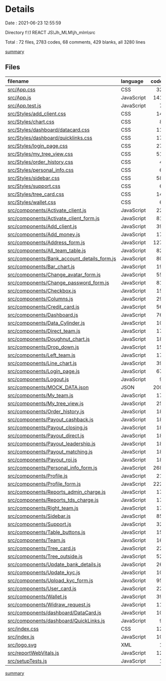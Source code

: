 # Details

Date : 2021-06-23 12:55:59

Directory f:\1 REACT JS\Jh_MLM\jh_mlm\src

Total : 72 files,  2783 codes, 68 comments, 429 blanks, all 3280 lines

[summary](results.md)

## Files
| filename | language | code | comment | blank | total |
| :--- | :--- | ---: | ---: | ---: | ---: |
| [src/App.css](/src/App.css) | CSS | 32 | 0 | 8 | 40 |
| [src/App.js](/src/App.js) | JavaScript | 141 | 0 | 10 | 151 |
| [src/App.test.js](/src/App.test.js) | JavaScript | 7 | 0 | 2 | 9 |
| [src/Styles/add_client.css](/src/Styles/add_client.css) | CSS | 14 | 0 | 3 | 17 |
| [src/Styles/chart.css](/src/Styles/chart.css) | CSS | 8 | 2 | 0 | 10 |
| [src/Styles/dashboard/datacard.css](/src/Styles/dashboard/datacard.css) | CSS | 11 | 0 | 1 | 12 |
| [src/Styles/dashboard/quicklinks.css](/src/Styles/dashboard/quicklinks.css) | CSS | 17 | 0 | 0 | 17 |
| [src/Styles/login_page.css](/src/Styles/login_page.css) | CSS | 27 | 0 | 5 | 32 |
| [src/Styles/my_tree_view.css](/src/Styles/my_tree_view.css) | CSS | 51 | 1 | 3 | 55 |
| [src/Styles/order_history.css](/src/Styles/order_history.css) | CSS | 4 | 0 | 0 | 4 |
| [src/Styles/personal_info.css](/src/Styles/personal_info.css) | CSS | 6 | 0 | 3 | 9 |
| [src/Styles/sidebar.css](/src/Styles/sidebar.css) | CSS | 58 | 1 | 10 | 69 |
| [src/Styles/support.css](/src/Styles/support.css) | CSS | 6 | 0 | 1 | 7 |
| [src/Styles/tree_card.css](/src/Styles/tree_card.css) | CSS | 14 | 1 | 1 | 16 |
| [src/Styles/wallet.css](/src/Styles/wallet.css) | CSS | 6 | 0 | 0 | 6 |
| [src/components/Activate_client.js](/src/components/Activate_client.js) | JavaScript | 22 | 0 | 4 | 26 |
| [src/components/Activate_client_form.js](/src/components/Activate_client_form.js) | JavaScript | 81 | 2 | 21 | 104 |
| [src/components/Add_client.js](/src/components/Add_client.js) | JavaScript | 39 | 0 | 9 | 48 |
| [src/components/Add_money.js](/src/components/Add_money.js) | JavaScript | 17 | 0 | 5 | 22 |
| [src/components/Address_form.js](/src/components/Address_form.js) | JavaScript | 127 | 2 | 21 | 150 |
| [src/components/All_team_table.js](/src/components/All_team_table.js) | JavaScript | 82 | 8 | 9 | 99 |
| [src/components/Bank_account_details_form.js](/src/components/Bank_account_details_form.js) | JavaScript | 80 | 2 | 18 | 100 |
| [src/components/Bar_chart.js](/src/components/Bar_chart.js) | JavaScript | 19 | 0 | 6 | 25 |
| [src/components/Change_avatar_form.js](/src/components/Change_avatar_form.js) | JavaScript | 55 | 2 | 19 | 76 |
| [src/components/Change_password_form.js](/src/components/Change_password_form.js) | JavaScript | 81 | 2 | 21 | 104 |
| [src/components/Checkbox.js](/src/components/Checkbox.js) | JavaScript | 15 | 0 | 4 | 19 |
| [src/components/Columns.js](/src/components/Columns.js) | JavaScript | 29 | 0 | 0 | 29 |
| [src/components/Credit_card.js](/src/components/Credit_card.js) | JavaScript | 56 | 0 | 6 | 62 |
| [src/components/Dashboard.js](/src/components/Dashboard.js) | JavaScript | 76 | 0 | 11 | 87 |
| [src/components/Data_Cylinder.js](/src/components/Data_Cylinder.js) | JavaScript | 10 | 0 | 4 | 14 |
| [src/components/Direct_team.js](/src/components/Direct_team.js) | JavaScript | 17 | 0 | 3 | 20 |
| [src/components/Doughnut_chart.js](/src/components/Doughnut_chart.js) | JavaScript | 18 | 0 | 6 | 24 |
| [src/components/Drop_down.js](/src/components/Drop_down.js) | JavaScript | 15 | 0 | 4 | 19 |
| [src/components/Left_team.js](/src/components/Left_team.js) | JavaScript | 17 | 0 | 3 | 20 |
| [src/components/Line_chart.js](/src/components/Line_chart.js) | JavaScript | 39 | 0 | 4 | 43 |
| [src/components/Login_page.js](/src/components/Login_page.js) | JavaScript | 67 | 18 | 11 | 96 |
| [src/components/Logout.js](/src/components/Logout.js) | JavaScript | 9 | 0 | 3 | 12 |
| [src/components/MOCK_DATA.json](/src/components/MOCK_DATA.json) | JSON | 200 | 0 | 0 | 200 |
| [src/components/My_team.js](/src/components/My_team.js) | JavaScript | 17 | 0 | 3 | 20 |
| [src/components/My_tree_view.js](/src/components/My_tree_view.js) | JavaScript | 25 | 11 | 4 | 40 |
| [src/components/Order_history.js](/src/components/Order_history.js) | JavaScript | 18 | 0 | 3 | 21 |
| [src/components/Payout_cashback.js](/src/components/Payout_cashback.js) | JavaScript | 18 | 0 | 3 | 21 |
| [src/components/Payout_closing.js](/src/components/Payout_closing.js) | JavaScript | 18 | 0 | 3 | 21 |
| [src/components/Payout_direct.js](/src/components/Payout_direct.js) | JavaScript | 18 | 0 | 3 | 21 |
| [src/components/Payout_leadership.js](/src/components/Payout_leadership.js) | JavaScript | 18 | 0 | 3 | 21 |
| [src/components/Payout_matching.js](/src/components/Payout_matching.js) | JavaScript | 18 | 0 | 3 | 21 |
| [src/components/Payout_roi.js](/src/components/Payout_roi.js) | JavaScript | 18 | 0 | 3 | 21 |
| [src/components/Personal_info_form.js](/src/components/Personal_info_form.js) | JavaScript | 268 | 2 | 27 | 297 |
| [src/components/Profile.js](/src/components/Profile.js) | JavaScript | 21 | 0 | 3 | 24 |
| [src/components/Profile_form.js](/src/components/Profile_form.js) | JavaScript | 222 | 2 | 30 | 254 |
| [src/components/Reports_admin_charge.js](/src/components/Reports_admin_charge.js) | JavaScript | 17 | 0 | 5 | 22 |
| [src/components/Reports_tds_charge.js](/src/components/Reports_tds_charge.js) | JavaScript | 17 | 0 | 5 | 22 |
| [src/components/Right_team.js](/src/components/Right_team.js) | JavaScript | 17 | 0 | 3 | 20 |
| [src/components/Sidebar.js](/src/components/Sidebar.js) | JavaScript | 85 | 0 | 18 | 103 |
| [src/components/Support.js](/src/components/Support.js) | JavaScript | 32 | 0 | 3 | 35 |
| [src/components/Table_buttons.js](/src/components/Table_buttons.js) | JavaScript | 15 | 0 | 4 | 19 |
| [src/components/Team.js](/src/components/Team.js) | JavaScript | 16 | 0 | 3 | 19 |
| [src/components/Tree_card.js](/src/components/Tree_card.js) | JavaScript | 22 | 0 | 3 | 25 |
| [src/components/Tree_outside.js](/src/components/Tree_outside.js) | JavaScript | 52 | 3 | 2 | 57 |
| [src/components/Update_bank_details.js](/src/components/Update_bank_details.js) | JavaScript | 26 | 0 | 6 | 32 |
| [src/components/Update_kyc.js](/src/components/Update_kyc.js) | JavaScript | 10 | 0 | 3 | 13 |
| [src/components/Upload_kyc_form.js](/src/components/Upload_kyc_form.js) | JavaScript | 95 | 2 | 20 | 117 |
| [src/components/User_card.js](/src/components/User_card.js) | JavaScript | 22 | 0 | 3 | 25 |
| [src/components/Wallet.js](/src/components/Wallet.js) | JavaScript | 39 | 0 | 4 | 43 |
| [src/components/Widraw_request.js](/src/components/Widraw_request.js) | JavaScript | 11 | 0 | 3 | 14 |
| [src/components/dashboard/DataCard.js](/src/components/dashboard/DataCard.js) | JavaScript | 10 | 0 | 5 | 15 |
| [src/components/dashboard/QuickLinks.js](/src/components/dashboard/QuickLinks.js) | JavaScript | 9 | 0 | 3 | 12 |
| [src/index.css](/src/index.css) | CSS | 12 | 0 | 2 | 14 |
| [src/index.js](/src/index.js) | JavaScript | 10 | 3 | 4 | 17 |
| [src/logo.svg](/src/logo.svg) | XML | 1 | 0 | 0 | 1 |
| [src/reportWebVitals.js](/src/reportWebVitals.js) | JavaScript | 12 | 0 | 2 | 14 |
| [src/setupTests.js](/src/setupTests.js) | JavaScript | 1 | 4 | 1 | 6 |

[summary](results.md)